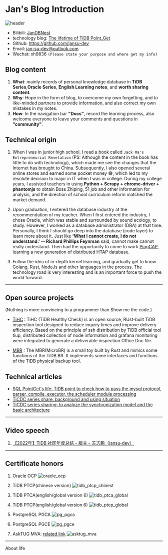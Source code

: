 # Jan's Blog Introduction

![header](../images/header.jpg)

- Bilibili: [JanDBNest](https://space.bilibili.com/318184941?spm_id_from=333.1007.0.0)
- technology blog: [The lifetime of TiDB Point_Get](http://www.dbnest.net/zh/tidb/07TiDB-%E6%BA%90%E7%A0%81%E9%98%85%E8%AF%BB/8-1TiDB/02TiDB%20Point_Get%20%E7%82%B9%E6%9F%A5%E7%9A%84%E4%B8%80%E7%94%9F.html)
- Github: <https://github.com/jansu-dev>
- Email: jan-su-dev@outlook.com
- Wechat: xh9836 `(Please state your purpose and where get my info)`

## Blog content

1. **What**: mainly records of personal knowledge database in **TiDB Series**,**Oracle Series**, **English Learning notes**, and **worth sharing content**.
2. **Why**: Hope in the form of blog, to overcome my own forgetting, and to like-minded partners to provide information, and also correct my own mistakes in my notes.
3. **How**: In the navigation bar **"Docs"**, record the learning process, also welcome everyone to leave your comments and questions in **"community"**.

## Technical origin

1. When I was in junior high school, I read a book called `Jack Ma's Entrepreneurial Revelation` (PS: Although the content in the book has little to do with technology), which made me see the changes that the Internet has brought to China. Subsequently, I also opened several online stores and earned some pocket money 😁, which led to my resolute decision to major in IT when I was in college. During my college years, I assisted teachers in using **Python + Scrapy + chrome-driver + phantomjs** to obtain Boss Zhiping, 51 job and other information for analysis, and the direction of school curriculum reform matched the market demand.

2. Upon graduation, I entered the database industry at the recommendation of my teacher. When I first entered the industry, I chose Oracle, which was stable and surrounded by sound ecology, to study. However, I worked as a database administrator (DBA) at that time. Personally, I think I should go deep into the database (code layer) to learn more about it. Just like **'What I cannot create, I do not understand.' -- Richard Phillips Feynman** said, cannot make cannot really understand. Then had the opportunity to come to work [PingCAP](https://baike.baidu.com/item/PingCAP/60056692?fr=aladdin), learning a new generation of distributed HTAP database.

3. Follow the idea of in-depth kernel learning, and gradually get to know Golang, Rust, NodeJs and other languages in the process. The technology road is very interesting and is an important force to push the world forward.

---

## Open source projects

(Nothing is more convincing to a programmer than Show me the code.)

- [TiHC](https://github.com/jansu-dev/tihc) : TiHC (TiDB Healthy Check) is an open source, RUst-built TiDB inspection tool designed to reduce inquiry times and improve delivery efficiency. Based on the principle of ssh distribution by TiDB official tool tiup, distributed collection of node information and grafana monitoring were integrated to generate a deliverable inspection Office Doc file.

- [MBR](https://github.com/jansu-dev/mbr) : The MBR(MicroBR) is a small toy built by Rust and mimics some functions of the TiDB BR. It implements some interfaces and functions of the TiDB physical backup tool.

## Technical articles

- [SQL PointGet's life: TiDB point to check how to pass the mysql protocol, parser, compile, executor, the scheduler module processing](https://tidb.net/blog/d6444c63)
- [TiCDC series share: background and using situation](https://tidb.net/blog/70588c4c)
- [TiCDC series sharing: to analyze the synchronization model and the basic architecture](https://tidb.net/blog/9568ace1)

---

## Video speech

1. [【2022年】TiDB 社区年度总结 - 版主 - 苏志鹏（jansu-dev）](https://asktug.com/t/topic/998896#h-2)

---

## Certificate honors

1. Oracle OCP
![oracle_ocp](../images/oracle_ocp.jpg)

2. TiDB PTCP(chinese version)
![tidb_ptcp_chinest](../images/tidb_ptcp_chinest.jpg)

3. TiDB PTCA(english/global version 6)
![tidb_ptca_global](../images/tidb_ptca_global.jpg)

4. TiDB PTCP(english/global version 6)
![tidb_ptcp_global](../images/tidb_ptcp_global.jpg)

5. PostgreSQL PGCA
![pg_pgca](../images/pg_pgca.jpg)

6. PostgreSQL PGCE
![pg_pgce](../images/pg_pgce.jpg)

7. AskTUG MVA: [related link](https://asktug.com/t/topic/273501)
![asktug_mva](../images/asktug_mva.jpg)

---

About life
